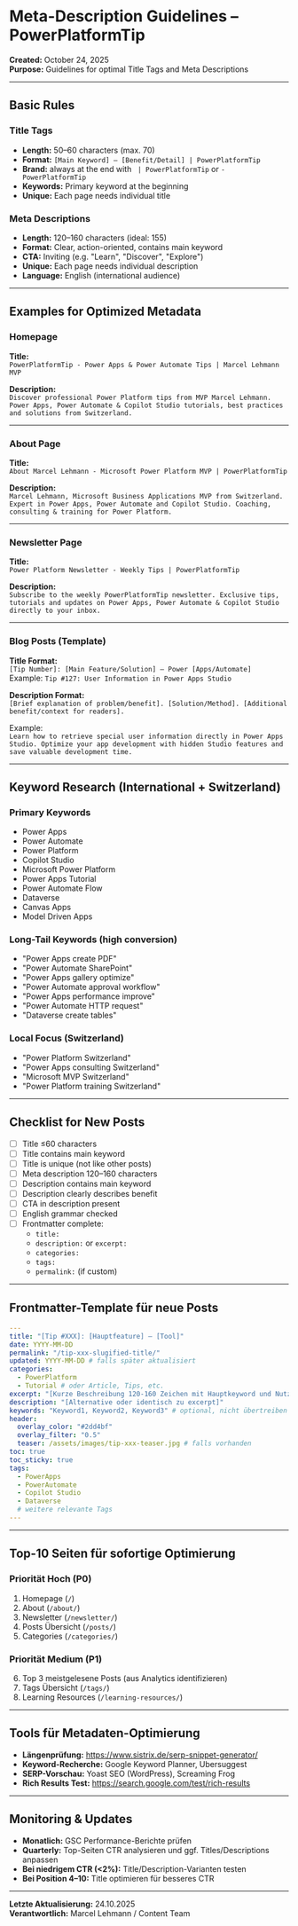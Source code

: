 # Meta-Description Guidelines – PowerPlatformTip

**Created:** October 24, 2025  
**Purpose:** Guidelines for optimal Title Tags and Meta Descriptions

---

## Basic Rules

### Title Tags
- **Length:** 50–60 characters (max. 70)
- **Format:** `[Main Keyword] – [Benefit/Detail] | PowerPlatformTip`
- **Brand:** always at the end with ` | PowerPlatformTip` or `- PowerPlatformTip`
- **Keywords:** Primary keyword at the beginning
- **Unique:** Each page needs individual title

### Meta Descriptions
- **Length:** 120–160 characters (ideal: 155)
- **Format:** Clear, action-oriented, contains main keyword
- **CTA:** Inviting (e.g. "Learn", "Discover", "Explore")
- **Unique:** Each page needs individual description
- **Language:** English (international audience)

---

## Examples for Optimized Metadata

### Homepage
**Title:**  
`PowerPlatformTip - Power Apps & Power Automate Tips | Marcel Lehmann MVP`

**Description:**  
`Discover professional Power Platform tips from MVP Marcel Lehmann. Power Apps, Power Automate & Copilot Studio tutorials, best practices and solutions from Switzerland.`

---

### About Page
**Title:**  
`About Marcel Lehmann - Microsoft Power Platform MVP | PowerPlatformTip`

**Description:**  
`Marcel Lehmann, Microsoft Business Applications MVP from Switzerland. Expert in Power Apps, Power Automate and Copilot Studio. Coaching, consulting & training for Power Platform.`

---

### Newsletter Page
**Title:**  
`Power Platform Newsletter - Weekly Tips | PowerPlatformTip`

**Description:**  
`Subscribe to the weekly PowerPlatformTip newsletter. Exclusive tips, tutorials and updates on Power Apps, Power Automate & Copilot Studio directly to your inbox.`

---

### Blog Posts (Template)
**Title Format:**  
`[Tip Number]: [Main Feature/Solution] – Power [Apps/Automate]`  
Example: `Tip #127: User Information in Power Apps Studio`

**Description Format:**  
`[Brief explanation of problem/benefit]. [Solution/Method]. [Additional benefit/context for readers].`

Example:  
`Learn how to retrieve special user information directly in Power Apps Studio. Optimize your app development with hidden Studio features and save valuable development time.`

---

## Keyword Research (International + Switzerland)

### Primary Keywords
- Power Apps
- Power Automate
- Power Platform
- Copilot Studio
- Microsoft Power Platform
- Power Apps Tutorial
- Power Automate Flow
- Dataverse
- Canvas Apps
- Model Driven Apps

### Long-Tail Keywords (high conversion)
- "Power Apps create PDF"
- "Power Automate SharePoint"
- "Power Apps gallery optimize"
- "Power Automate approval workflow"
- "Power Apps performance improve"
- "Power Automate HTTP request"
- "Dataverse create tables"

### Local Focus (Switzerland)
- "Power Platform Switzerland"
- "Power Apps consulting Switzerland"
- "Microsoft MVP Switzerland"
- "Power Platform training Switzerland"

---

## Checklist for New Posts

- [ ] Title ≤60 characters
- [ ] Title contains main keyword
- [ ] Title is unique (not like other posts)
- [ ] Meta description 120–160 characters
- [ ] Description contains main keyword
- [ ] Description clearly describes benefit
- [ ] CTA in description present
- [ ] English grammar checked
- [ ] Frontmatter complete:
  - `title:`
  - `description:` or `excerpt:`
  - `categories:`
  - `tags:`
  - `permalink:` (if custom)

---

## Frontmatter-Template für neue Posts

```yaml
---
title: "[Tip #XXX]: [Hauptfeature] – [Tool]"
date: YYYY-MM-DD
permalink: "/tip-xxx-slugified-title/"
updated: YYYY-MM-DD # falls später aktualisiert
categories:
  - PowerPlatform
  - Tutorial # oder Article, Tips, etc.
excerpt: "[Kurze Beschreibung 120-160 Zeichen mit Hauptkeyword und Nutzen]"
description: "[Alternative oder identisch zu excerpt]"
keywords: "Keyword1, Keyword2, Keyword3" # optional, nicht übertreiben
header:
  overlay_color: "#2dd4bf"
  overlay_filter: "0.5"
  teaser: /assets/images/tip-xxx-teaser.jpg # falls vorhanden
toc: true
toc_sticky: true
tags:
  - PowerApps
  - PowerAutomate
  - Copilot Studio
  - Dataverse
  # weitere relevante Tags
---
```

---

## Top-10 Seiten für sofortige Optimierung

### Priorität Hoch (P0)
1. Homepage (`/`)
2. About (`/about/`)
3. Newsletter (`/newsletter/`)
4. Posts Übersicht (`/posts/`)
5. Categories (`/categories/`)

### Priorität Medium (P1)
6. Top 3 meistgelesene Posts (aus Analytics identifizieren)
7. Tags Übersicht (`/tags/`)
8. Learning Resources (`/learning-resources/`)

---

## Tools für Metadaten-Optimierung

- **Längenprüfung:** https://www.sistrix.de/serp-snippet-generator/
- **Keyword-Recherche:** Google Keyword Planner, Ubersuggest
- **SERP-Vorschau:** Yoast SEO (WordPress), Screaming Frog
- **Rich Results Test:** https://search.google.com/test/rich-results

---

## Monitoring & Updates

- **Monatlich:** GSC Performance-Berichte prüfen
- **Quarterly:** Top-Seiten CTR analysieren und ggf. Titles/Descriptions anpassen
- **Bei niedrigem CTR (<2%):** Title/Description-Varianten testen
- **Bei Position 4–10:** Title optimieren für besseres CTR

---

**Letzte Aktualisierung:** 24.10.2025  
**Verantwortlich:** Marcel Lehmann / Content Team
